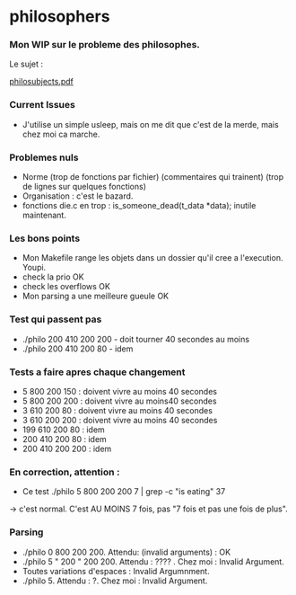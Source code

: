 # philosophers

### Mon WIP sur le probleme des philosophes.

Le sujet :

[philosubjects.pdf](https://github.com/leitn/philosophers/files/12674668/philosubjects.pdf)

### Current Issues
- J'utilise un simple usleep, mais on me dit que c'est de la merde, mais chez moi ca marche.

### Problemes nuls
- Norme (trop de fonctions par fichier) (commentaires qui trainent) (trop de lignes sur quelques fonctions)
- Organisation : c'est le bazard.
- fonctions die.c en trop :  is_someone_dead(t_data *data);  inutile maintenant.

### Les bons points
- Mon Makefile range les objets dans un dossier qu'il cree a l'execution. Youpi.
- check la prio OK
- check les overflows OK
- Mon parsing a une meilleure gueule OK

### Test qui passent pas
- ./philo 200 410 200 200 - doit tourner 40 secondes au moins
- ./philo 200 410 200 80 - idem

### Tests a faire apres chaque changement
- 5 800 200 150 : doivent vivre au moins 40 secondes
- 5 800 200 200  : doivent vivre au moins40 secondes
- 3 610 200 80 : doivent vivre au moins 40 secondes
- 3 610 200 200 : doivent vivre au moins 40 secondes
- 199 610 200 80 : idem
- 200 410 200 80 : idem
- 200 410 200 200 : idem

### En correction, attention :
- Ce test
./philo 5 800 200 200 7 | grep -c "is eating"
37

-> c'est normal. C'est AU MOINS 7 fois, pas "7 fois et pas une fois de plus".

### Parsing
- ./philo 0 800 200 200. Attendu: (invalid arguments) : OK
- ./philo 5 "   200    " 200 200. Attendu : ???? . Chez moi : Invalid Argument.
- Toutes variations d'espaces : Invalid Argumnment.
- ./philo 5. Attendu : ?. Chez moi : Invalid Argument.

